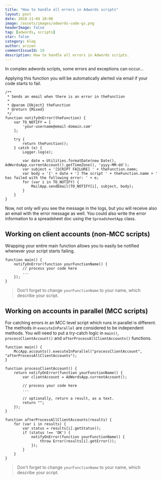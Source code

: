 ```yaml
---
title: "How to handle all errors in Adwords scripts"
layout: post
date: 2018-11-04 10:00
image: /assets/images/adwords-code-gs.png
headerImage: false
tag: [adwords, scripts]
star: false
category: blog
author: arzzen
commentIssueId: 19
description: How to handle all errors in Adwords scripts. 
---
```


In complex adwords scripts, some errors and exceptions can occur...

Applying this function you will be automatically alerted via email if your code starts to fail. 
```
/**
 * Sends an email when there is an error in theFunction
 *
 * @param {Object} theFunction
 * @return {Mixed}
 */
function notifyOnError(theFunction) {
    var TO_NOTIFY = [
        'your-username@email-domain.com'
    ];
    
    try {
        return theFunction();
    } catch (e) {
        Logger.log(e);

        var date = Utilities.formatDate(new Date(), AdWordsApp.currentAccount().getTimeZone(), 'yyyy-MM-dd');
        var subject = '[SCRIPT FAILURE] ' + theFunction.name;
        var body = '[' + date + '] The script ' + theFunction.name + ' has failed with the following error: ' + e;
        for (var i in TO_NOTIFY) {
            MailApp.sendEmail(TO_NOTIFY[i], subject, body);
        }
    }
}
```
Now, not only will you see the message in the logs, but you will receive also an email with the error message as well.
You could also write the error information to a spreadsheet doc using the `SpreadsheetApp` class.


## Working on client accounts (non-MCC scripts)

Wrapping your entire main function allows you to easily be notified whenever your script starts failing.
```
function main() {
    notifyOnError(function yourFunctionName() {
        // process your code here
        ...
    });
}
```
> Don't forget to change `yourFunctionName` to your name, which describe your script.


## Working on accounts in parallel (MCC scripts)

For catching errors in an MCC level script which runs in parallel is different. 
The methods in `executeInParallel` are considered to be independent methods. 
You will need to put a try-catch logic in `main()`, `processClientAccount()` and `afterProcessAllClientAccounts()` functions. 

```
function main() {
    MccApp.accounts().executeInParallel("processClientAccount", "afterProcessAllClientAccounts");
}

function processClientAccount() {
    return notifyOnError(function yourFunctionName() {
        var clientAccount = AdWordsApp.currentAccount();

        // process your code here
        ...

        // optionally, return a result, as a text.
        return "";
    });
}

function afterProcessAllClientAccounts(results) {
    for (var i in results) {
        var status = results[i].getStatus();
        if (status !== 'OK') {
            notifyOnError(function yourFunctionName() {
                throw Error(results[i].getError());
            });
        }
    }
}
```
> Don't forget to change `yourFunctionName` to your name, which describe your script.
